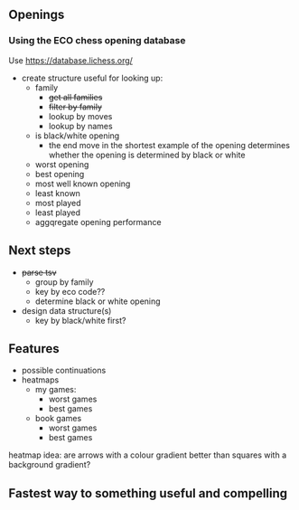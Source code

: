 ## Openings

### Using the ECO chess opening database

Use https://database.lichess.org/

* create structure useful for looking up:
  * family
    * ~~get all families~~
    * ~~filter by family~~
    * lookup by moves
    * lookup by names
  * is black/white opening
    * the end move in the shortest example of the opening determines whether the opening is determined by black or white
  * worst opening
  * best opening
  * most well known opening
  * least known
  * most played 
  * least played
  * aggqregate opening performance

## Next steps
* ~~parse tsv~~
  * group by family
  * key by eco code??
  * determine black or white opening
* design data structure(s)
  * key by black/white first?


## Features
* possible continuations
* heatmaps
  * my games: 
    * worst games
    * best games
  * book games
    * worst games
    * best games

heatmap idea: are arrows with a colour gradient better than squares with a background gradient?

## Fastest way to something useful and compelling